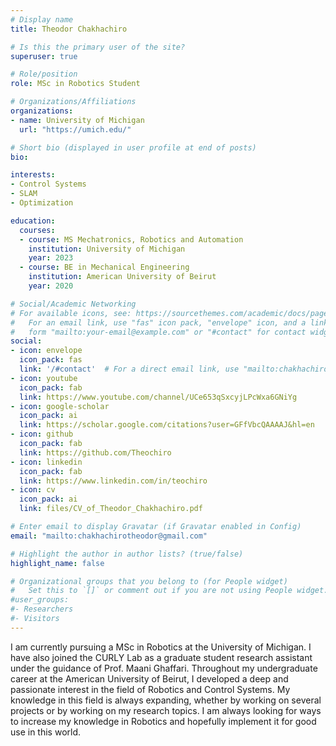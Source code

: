 ```yaml
---
# Display name
title: Theodor Chakhachiro

# Is this the primary user of the site?
superuser: true

# Role/position
role: MSc in Robotics Student

# Organizations/Affiliations
organizations:
- name: University of Michigan
  url: "https://umich.edu/"

# Short bio (displayed in user profile at end of posts)
bio: 

interests:
- Control Systems
- SLAM 
- Optimization

education:
  courses:
  - course: MS Mechatronics, Robotics and Automation
    institution: University of Michigan
    year: 2023
  - course: BE in Mechanical Engineering
    institution: American University of Beirut
    year: 2020

# Social/Academic Networking
# For available icons, see: https://sourcethemes.com/academic/docs/page-builder/#icons
#   For an email link, use "fas" icon pack, "envelope" icon, and a link in the
#   form "mailto:your-email@example.com" or "#contact" for contact widget.
social:
- icon: envelope
  icon_pack: fas
  link: '/#contact'  # For a direct email link, use "mailto:chakhachirotheodor@gmail.com".
- icon: youtube
  icon_pack: fab
  link: https://www.youtube.com/channel/UCe653qSxcyjLPcWxa6GNiYg
- icon: google-scholar
  icon_pack: ai
  link: https://scholar.google.com/citations?user=GFfVbcQAAAAJ&hl=en
- icon: github
  icon_pack: fab
  link: https://github.com/Theochiro
- icon: linkedin
  icon_pack: fab
  link: https://www.linkedin.com/in/teochiro
- icon: cv
  icon_pack: ai
  link: files/CV_of_Theodor_Chakhachiro.pdf

# Enter email to display Gravatar (if Gravatar enabled in Config)
email: "mailto:chakhachirotheodor@gmail.com"

# Highlight the author in author lists? (true/false)
highlight_name: false

# Organizational groups that you belong to (for People widget)
#   Set this to `[]` or comment out if you are not using People widget.
#user_groups:
#- Researchers 
#- Visitors
---
```

I am currently pursuing a MSc in Robotics at the University of Michigan. I have also joined the CURLY Lab as a graduate student research assistant under the guidance of Prof. Maani Ghaffari.
Throughout my undergraduate career at the American University of Beirut, I developed a deep and passionate interest in the field of Robotics and Control Systems. My knowledge in this field is always expanding, whether by working on several projects or by working on my research topics. I am always looking for ways to increase my knowledge in Robotics and hopefully implement it for good use in this world.
